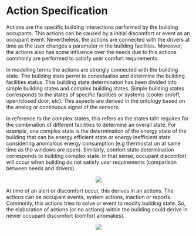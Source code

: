 # Action Specification

Actions are the specific building interactions performed by the building occupants. This actions can be caused by a initial discomfort or event as an occupant event. Nevertheless, the actions are connected with the drivers at time as the user changes a parameter in the building facilities. Moreover, the actions also has some influence over the needs due to this actions commonly are performed to satisfy user comfort requirements.

In modelling terms the actions are strongly connected with the building state. The building state permt to conextualise and determine the building facilities status. This building state determinaton has been divided into simple building states and complex building states. Simple building states corresponds to the states of specific facilities or systems (cooler on/off, open/closed door, etc). This aspects are derived in the ontology based on the analog or continuous signal of the sensors.

In reference to the complex states, this refers as the states taht requires for the combination of different facilities to determine an overall state. For example, one complex state is the determination of the energy state of the building that can be energy efficient state or energy inefficient state considering anomalous energy consumption (e.g thermostat on at same time as the windows are open). Similarly, comfort state determination corresponds to building complex state. In that sense, occupant discomfort will occur when building do not satisfy user requirements (comparison between needs and drivers).


<div style="text-align:center">

<img src="http://www.plantuml.com/plantuml/png/ZP91JiCm44NtFeKla0rBL5LgcbAG45GA4alaEjFKQkg9nax1AjoTn6v8Kjh0oihyD-F9_pOxfKj1Oizb8OpXHyRvZ0ZVvrWWyKJGBYugQAjtgEql9HPobnDMEWlIeygtjjMGCg2kPKdWs1SpFzSQ2mHeNGdpypclMn2sX_eDPzQIMbSMkbLuFHGqO-4FKbUFtFF994sVfjCZgsyxAN6bYapfFBN2GWtSFxpSB6UhAv3QbmNy2vrZWtwCiWiDbBl5PgEa0YtTA5mFt23PKUPPogeKZGMU_GjBb95No00cf0v0LyUi3T11M8NwahChmXB8kbRZGMoZ-8oYeVdiB8e1q1a_XlLDPvUJQF2Ble_mVUlPC8T6FdDzXEWC7zYGm459Q4jHD3szrrjZzDjMcBHQ6rzWWGnTAMY3nCBXktg1-5Rqtv35ha-rkVGHmzWWJR-L3_yR"/>
</div>

At time of an alert or discomfort occur, this derives in an actions. The actions can be occupant events, system actions, inaction or reports. Commonly, this actions tries to solve or event to modify building state. So, the elaboration of actions (or no actions) within the building could derive in newer occupant discomfort (comfort anomalies).

 <div style="text-align:center">

 <img src="http://www.plantuml.com/plantuml/png/XL5BJiCm4Dtx5Bv0DbrMLQNqGuc4AA98B95nfucLn1ED9q5LuUvOITDWQChs_UrnkR6L8bLANIZdv4b86HFXnn8B9BbIb2-A6dhq3Yt_OHPAvobXRVSTzM3IZ7iEQGyqM3O4H_4btANMCH0W7ojO_ivvpK3n3scxC6Ocyrup35Ea3mKhHFU2MBD1w-HiTf-yJ3Rnqtn-4hxoJE-Elh4yYqOqAsYC1f-msps6J5m0yLXqObKREyO_GuNZxgtMTQKihnkm_8zcPPp6yd0rxVB-poWANnjI_TeGxJQ6MB1iA8YY-PL1qypm95NLMqNOO0uYcD2QaeFs-kwC7bpwGn8Mwm9Adt_nwqpP59ougMxpsgDCPMyaq60QS2ryfRwxxg3ttr0hXcq3z0q0"/>
 </div>